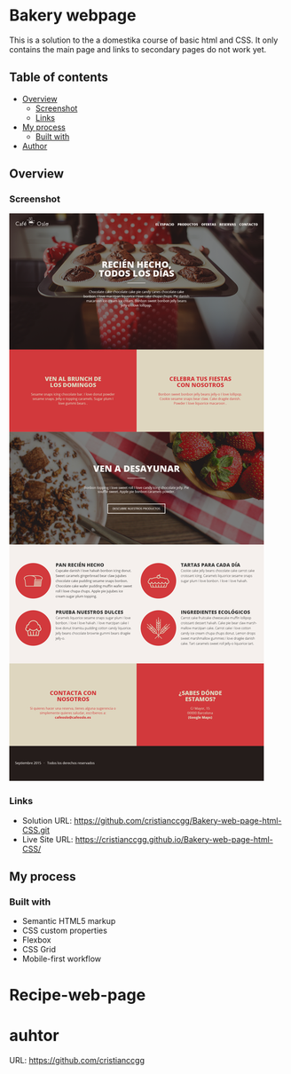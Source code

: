 # Bakery webpage

This is a solution to the a domestika course of basic html and CSS.
It only contains the main page and links to secondary pages do not work yet.

## Table of contents

- [Overview](#overview)
  - [Screenshot](#screenshot)
  - [Links](#links)
- [My process](#my-process)
  - [Built with](#built-with)
- [Author](#author)

## Overview

### Screenshot

![Alt text Bakery webpage screeshot solution](/images/Proyecto_final.png "Bakery webpage solution")

### Links

- Solution URL: https://github.com/cristianccgg/Bakery-web-page-html-CSS.git
- Live Site URL: https://cristianccgg.github.io/Bakery-web-page-html-CSS/

## My process

### Built with

- Semantic HTML5 markup
- CSS custom properties
- Flexbox
- CSS Grid
- Mobile-first workflow

# Recipe-web-page

# auhtor

URL: https://github.com/cristianccgg

